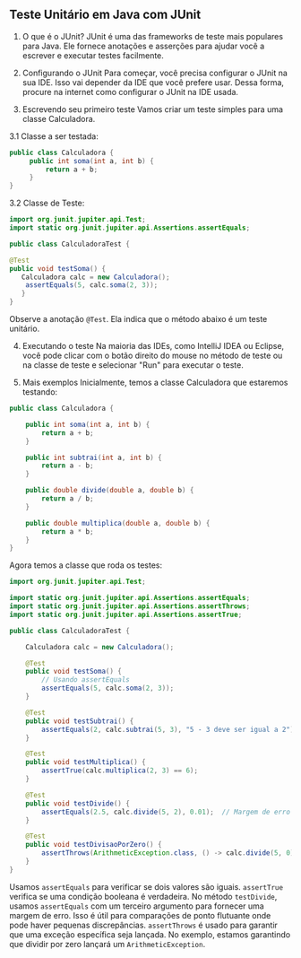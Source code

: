 ## Teste Unitário em Java com JUnit

1. O que é o JUnit?
JUnit é uma das frameworks de teste mais populares para Java. Ele fornece anotações e asserções para ajudar você a escrever e executar testes facilmente.

2. Configurando o JUnit
Para começar, você precisa configurar o JUnit na sua IDE. Isso vai depender da IDE que você prefere usar. Dessa forma, procure na internet como configurar o JUnit na IDE usada.

3. Escrevendo seu primeiro teste
Vamos criar um teste simples para uma classe Calculadora.

3.1 Classe a ser testada:
```java
public class Calculadora {
     public int soma(int a, int b) {
         return a + b;
     }
}
```
3.2 Classe de Teste:
```java
import org.junit.jupiter.api.Test;
import static org.junit.jupiter.api.Assertions.assertEquals;

public class CalculadoraTest {

@Test
public void testSoma() {
   Calculadora calc = new Calculadora();
    assertEquals(5, calc.soma(2, 3));
   }
}
```
Observe a anotação `@Test`. Ela indica que o método abaixo é um teste unitário.

4. Executando o teste
Na maioria das IDEs, como IntelliJ IDEA ou Eclipse, você pode clicar com o botão direito do mouse no método de teste ou na classe de teste e selecionar "Run" para executar o teste.


5. Mais exemplos 
Inicialmente, temos a classe Calculadora  que estaremos testando:

 
```java
public class Calculadora {

    public int soma(int a, int b) {
        return a + b;
    }

    public int subtrai(int a, int b) {
        return a - b;
    }

    public double divide(double a, double b) {
        return a / b;
    }

    public double multiplica(double a, double b) {
        return a * b;
    }
}
```

Agora temos a classe que roda os testes:

```java
import org.junit.jupiter.api.Test;

import static org.junit.jupiter.api.Assertions.assertEquals;
import static org.junit.jupiter.api.Assertions.assertThrows;
import static org.junit.jupiter.api.Assertions.assertTrue;

public class CalculadoraTest {

    Calculadora calc = new Calculadora();

    @Test
    public void testSoma() {
        // Usando assertEquals
        assertEquals(5, calc.soma(2, 3));
    }

    @Test
    public void testSubtrai() {
        assertEquals(2, calc.subtrai(5, 3), "5 - 3 deve ser igual a 2");
    }

    @Test
    public void testMultiplica() {
        assertTrue(calc.multiplica(2, 3) == 6);
    }

    @Test
    public void testDivide() {
        assertEquals(2.5, calc.divide(5, 2), 0.01);  // Margem de erro de 0.01
    }

    @Test
    public void testDivisaoPorZero() {
        assertThrows(ArithmeticException.class, () -> calc.divide(5, 0));
    }
}
```

Usamos `assertEquals` para verificar se dois valores são iguais.
`assertTrue` verifica se uma condição booleana é verdadeira.
No método `testDivide`, usamos `assertEquals` com um terceiro argumento para fornecer uma margem de erro. Isso é útil para comparações de ponto flutuante onde pode haver pequenas discrepâncias.
`assertThrows` é usado para garantir que uma exceção específica seja lançada. No exemplo, estamos garantindo que dividir por zero lançará um `ArithmeticException`.
